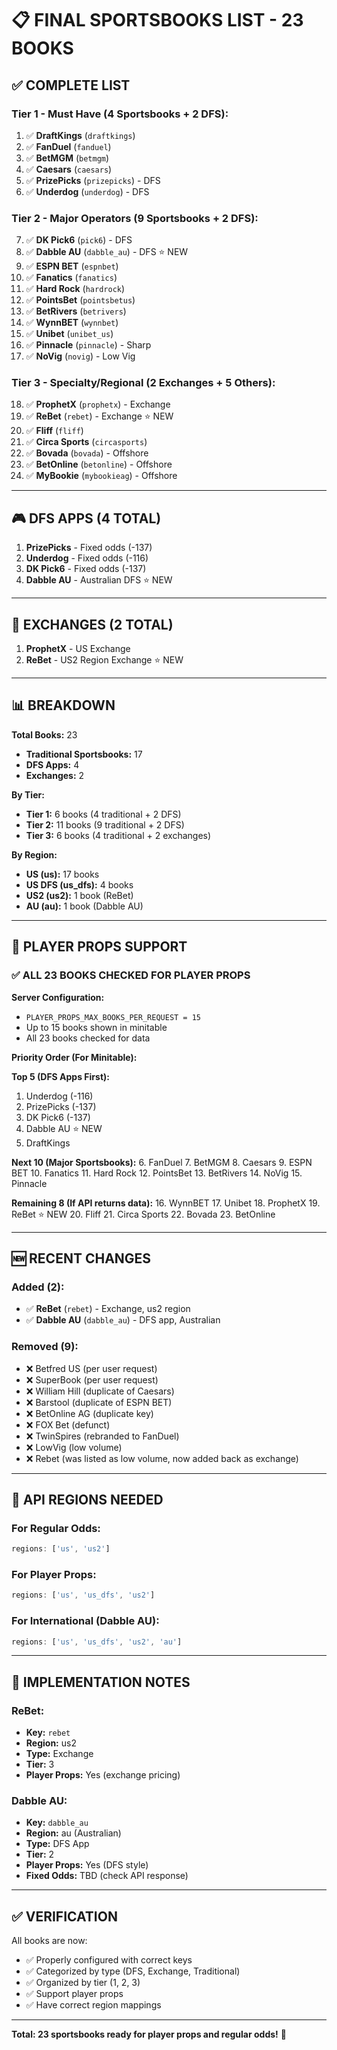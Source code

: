 # 📋 FINAL SPORTSBOOKS LIST - 23 BOOKS

## ✅ COMPLETE LIST

### Tier 1 - Must Have (4 Sportsbooks + 2 DFS):
1. ✅ **DraftKings** (`draftkings`)
2. ✅ **FanDuel** (`fanduel`)
3. ✅ **BetMGM** (`betmgm`)
4. ✅ **Caesars** (`caesars`)
5. ✅ **PrizePicks** (`prizepicks`) - DFS
6. ✅ **Underdog** (`underdog`) - DFS

### Tier 2 - Major Operators (9 Sportsbooks + 2 DFS):
7. ✅ **DK Pick6** (`pick6`) - DFS
8. ✅ **Dabble AU** (`dabble_au`) - DFS ⭐ NEW
9. ✅ **ESPN BET** (`espnbet`)
10. ✅ **Fanatics** (`fanatics`)
11. ✅ **Hard Rock** (`hardrock`)
12. ✅ **PointsBet** (`pointsbetus`)
13. ✅ **BetRivers** (`betrivers`)
14. ✅ **WynnBET** (`wynnbet`)
15. ✅ **Unibet** (`unibet_us`)
16. ✅ **Pinnacle** (`pinnacle`) - Sharp
17. ✅ **NoVig** (`novig`) - Low Vig

### Tier 3 - Specialty/Regional (2 Exchanges + 5 Others):
18. ✅ **ProphetX** (`prophetx`) - Exchange
19. ✅ **ReBet** (`rebet`) - Exchange ⭐ NEW
20. ✅ **Fliff** (`fliff`)
21. ✅ **Circa Sports** (`circasports`)
22. ✅ **Bovada** (`bovada`) - Offshore
23. ✅ **BetOnline** (`betonline`) - Offshore
24. ✅ **MyBookie** (`mybookieag`) - Offshore

---

## 🎮 DFS APPS (4 TOTAL)

1. **PrizePicks** - Fixed odds (-137)
2. **Underdog** - Fixed odds (-116)
3. **DK Pick6** - Fixed odds (-137)
4. **Dabble AU** - Australian DFS ⭐ NEW

---

## 🔄 EXCHANGES (2 TOTAL)

1. **ProphetX** - US Exchange
2. **ReBet** - US2 Region Exchange ⭐ NEW

---

## 📊 BREAKDOWN

**Total Books:** 23
- **Traditional Sportsbooks:** 17
- **DFS Apps:** 4
- **Exchanges:** 2

**By Tier:**
- **Tier 1:** 6 books (4 traditional + 2 DFS)
- **Tier 2:** 11 books (9 traditional + 2 DFS)
- **Tier 3:** 6 books (4 traditional + 2 exchanges)

**By Region:**
- **US (us):** 17 books
- **US DFS (us_dfs):** 4 books
- **US2 (us2):** 1 book (ReBet)
- **AU (au):** 1 book (Dabble AU)

---

## 🎯 PLAYER PROPS SUPPORT

### ✅ ALL 23 BOOKS CHECKED FOR PLAYER PROPS

**Server Configuration:**
- `PLAYER_PROPS_MAX_BOOKS_PER_REQUEST = 15`
- Up to 15 books shown in minitable
- All 23 books checked for data

**Priority Order (For Minitable):**

**Top 5 (DFS Apps First):**
1. Underdog (-116)
2. PrizePicks (-137)
3. DK Pick6 (-137)
4. Dabble AU ⭐ NEW
5. DraftKings

**Next 10 (Major Sportsbooks):**
6. FanDuel
7. BetMGM
8. Caesars
9. ESPN BET
10. Fanatics
11. Hard Rock
12. PointsBet
13. BetRivers
14. NoVig
15. Pinnacle

**Remaining 8 (If API returns data):**
16. WynnBET
17. Unibet
18. ProphetX
19. ReBet ⭐ NEW
20. Fliff
21. Circa Sports
22. Bovada
23. BetOnline

---

## 🆕 RECENT CHANGES

### Added (2):
- ✅ **ReBet** (`rebet`) - Exchange, us2 region
- ✅ **Dabble AU** (`dabble_au`) - DFS app, Australian

### Removed (9):
- ❌ Betfred US (per user request)
- ❌ SuperBook (per user request)
- ❌ William Hill (duplicate of Caesars)
- ❌ Barstool (duplicate of ESPN BET)
- ❌ BetOnline AG (duplicate key)
- ❌ FOX Bet (defunct)
- ❌ TwinSpires (rebranded to FanDuel)
- ❌ LowVig (low volume)
- ❌ Rebet (was listed as low volume, now added back as exchange)

---

## 🔧 API REGIONS NEEDED

### For Regular Odds:
```javascript
regions: ['us', 'us2']
```

### For Player Props:
```javascript
regions: ['us', 'us_dfs', 'us2']
```

### For International (Dabble AU):
```javascript
regions: ['us', 'us_dfs', 'us2', 'au']
```

---

## 📝 IMPLEMENTATION NOTES

### ReBet:
- **Key:** `rebet`
- **Region:** us2
- **Type:** Exchange
- **Tier:** 3
- **Player Props:** Yes (exchange pricing)

### Dabble AU:
- **Key:** `dabble_au`
- **Region:** au (Australian)
- **Type:** DFS App
- **Tier:** 2
- **Player Props:** Yes (DFS style)
- **Fixed Odds:** TBD (check API response)

---

## ✅ VERIFICATION

All books are now:
- ✅ Properly configured with correct keys
- ✅ Categorized by type (DFS, Exchange, Traditional)
- ✅ Organized by tier (1, 2, 3)
- ✅ Support player props
- ✅ Have correct region mappings

---

**Total: 23 sportsbooks ready for player props and regular odds!** 🎯

